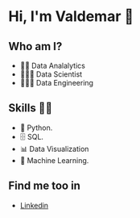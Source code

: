  # **Hi, I'm Valdemar** 👋 

## Who am I? 

* 👨‍💻 Data Analalytics
* 🧑🏻‍🎓 Data Scientist
* 👨🏼‍🎓 Data Engineering

## Skills 👩‍💻

* 🐍 Python.
* 🗄 SQL.
* 📊 Data Visualization
* 🔮 Machine Learning. 

## Find me too in

*  [Linkedin]( https://www.linkedin.com/in/valdemarjoão )
